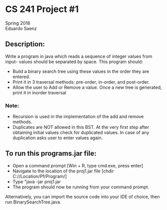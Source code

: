 # CS 241 Project #1  
Spring 2018  
Eduardo Saenz

## Description:
Write a program in java which reads a sequence of integer values from input- values should be
separated by space. This program should:
 * Build a binary search tree using these values in the order they are entered.
 * Print it in 3 traversal methods: pre-order, in-order, and post-order.
 * Allow the user to Add or Remove a value. Once a new tree is generated, print it in inorder
traversal

### Note:
 * Recursion is used in the implementation of the add and remove methods.
 * Duplicates are NOT allowed in this BST. At the very first step after obtaining initial
values check for duplicated values. In case of any duplication asks user to enter values
again.

## To run this programs.jar file:
 * Open a command prompt 				[Win + R, type cmd.exe, press enter]
 * Navigate to the location of the proj1.jar file 	[chdir C://Location/Pf/Program/]
 * Type "java -jar proj1.jar
 * The program should now be running from your command prompt.

Alternatively, you can import the source code into your IDE of choice, then run BinarySearchTree.java.  

